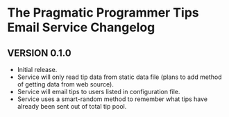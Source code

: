 # The Pragmatic Programmer Tips Email Service Changelog

## VERSION 0.1.0

- Initial release.
- Service will only read tip data from static data file (plans to add method of getting data from web source).
- Service will email tips to users listed in configuration file.
- Service uses a smart-random method to remember what tips have already been sent out of total tip pool.
